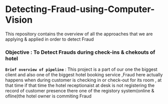 # Detecting-Fraud-using-Computer-Vision
This repository contains the overview of all the approaches that we are applying & applied in order to detect Fraud

### Objective : To Detect Frauds during check-ins & chekouts of hotel 

**`Brief overview of pipeline`**  : This project is a part of our one the biggest client and also one of the biggest hotel booking service ,Fraud here actually happens when during customer is checking in or check-out for its room , at that time if that time the hotel receptionaist at desk is not registering the record of customer presence there one of the registory system(online & ofline)the hotel owner is commiting Fraud

